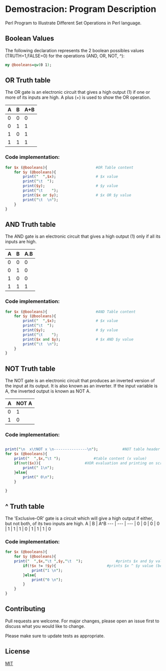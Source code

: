 # Demostracion: Program Description
Perl Program to Illustrate Different Set Operations in Perl language.

## Boolean Values
The following declaration represents the 2 boolean possibles values (TRUTH=1,FALSE=0) for the operations (AND, OR, NOT, ^):
```perl
my @booleans=qw(0 1); 
```

## OR Truth table
The OR gate is an electronic circuit that gives a high output (1) if one or more of its inputs are high.  A plus (+) is used to show the OR operation.

A | B | A+B 
--- | --- | --- 
| 0 | 0 | 0 
| 0 | 1 | 1 
| 1 | 0 | 1
| 1 | 1 | 1

### Code implementation:
```perl
for $x (@booleans){                      #OR Table content
	for $y (@booleans){
		print("  ",$x);                  # $x value
		print("\t  ");
		print($y);                       # $y value
		print("\t    ");
		print($x or $y);                 # $x OR $y value
		print("\t  \n");
	}
}  
```
## AND Truth table
The AND gate is an electronic circuit that gives a high output (1) only if all its inputs are high.

A | B | A.B 
--- | --- | --- 
| 0 | 0 | 0 
| 0 | 1 | 0 
| 1 | 0 | 0 
| 1 | 1 | 1

### Code implementation:
```perl
for $x (@booleans){                      #AND Table content
	for $y (@booleans){
		print("  ",$x);                  # $x value
		print("\t  ");
		print($y);                       # $y value
		print("\t    ");
		print($x and $y);                # $x AND $y value
		print("\t  \n");
	}
} 
```

## NOT Truth table
The NOT gate is an electronic circuit that produces an inverted version of the input at its output.  It is also known as an inverter.  If the input variable is A, the inverted output is known as NOT A.

A | NOT A 
--- | ---
| 0 | 1 
| 1 | 0

### Code implementation:
```perl

print("\n  x\tNOT x \n---------------\n");           #NOT table header 
for $x (@booleans){
	print("  ",$x,"\t ");				#table content (x value)
	if(not($x)){					#XOR evaluation and printing on screen(because prints nothing if its not equal to 1)
	    print(" 1\n");				
	}else{
	    print(" 0\n");
	}
    
}
```

## ^ Truth table
The 'Exclusive-OR' gate is a circuit which will give a high output if either, but not both, of its two inputs are high.
A | B | A^B 
--- | --- | --- 
| 0 | 0 | 0
| 0 | 1 | 1 
| 1 | 0 | 1
| 1 | 1 | 0

### Code implementation:
```perl
for $x (@booleans){
    for $y (@booleans){
	print("  ",$x,"\t ",$y,"\t  ");				  #prints $x and $y values for table columns
        if(!$x != !$y){						  #prints $x ^ $y value (because prints nothing if its not equal to 1)
            print("1 \n");
        }else{
            print("0 \n");
        }
    }
}
```

## Contributing
Pull requests are welcome. For major changes, please open an issue first to discuss what you would like to change.

Please make sure to update tests as appropriate.

## License
[MIT](https://choosealicense.com/licenses/mit/)
